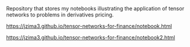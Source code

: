 Repository that stores my notebooks illustrating the application of tensor networks to problems in derivatives pricing.

https://jzima3.github.io/tensor-networks-for-finance/notebook.html

https://jzima3.github.io/tensor-networks-for-finance/notebook2.html
